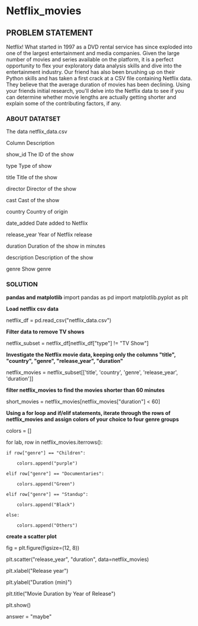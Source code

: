 # Netflix_movies
## PROBLEM STATEMENT
Netflix! What started in 1997 as a DVD rental service has since exploded into one of the largest entertainment and media companies.
Given the large number of movies and series available on the platform, it is a perfect opportunity to flex your exploratory data analysis skills and dive into the entertainment industry.
Our friend has also been brushing up on their Python skills and has taken a first crack at a CSV file containing Netflix data.
They believe that the average duration of movies has been declining. Using your friends initial research, you'll delve into the Netflix data to see if you can determine whether movie lengths are actually getting shorter 
and explain some of the contributing factors, if any.

### ABOUT DATATSET
The data
netflix_data.csv

Column	Description

show_id	The ID of the show

type	Type of show

title	Title of the show

director	Director of the show

cast	Cast of the show

country	Country of origin

date_added	Date added to Netflix

release_year	Year of Netflix release

duration	Duration of the show in minutes

description	Description of the show

genre	Show genre

### SOLUTION

**pandas and matplotlib**
import pandas as pd
import matplotlib.pyplot as plt


**Load netflix csv data**

netflix_df = pd.read_csv("netflix_data.csv")

**Filter data to remove TV shows**

netflix_subset = netflix_df[netflix_df["type"] != "TV Show"]

**Investigate the Netflix movie data, keeping only the columns "title", "country", "genre", "release_year", "duration"**

netflix_movies = netflix_subset[['title', 'country', 'genre', 'release_year', 'duration']]

**filter netflix_movies to find the movies shorter than 60 minutes**

short_movies = netflix_movies[netflix_movies["duration"] < 60]

**Using a for loop and if/elif statements, iterate through the rows of netflix_movies and assign colors of your choice to four genre groups**

colors = []

for lab, row in netflix_movies.iterrows():

    if row["genre"] == "Children":
    
        colors.append("purple")
        
    elif row["genre"] == "Documentaries":
    
        colors.append("Green")
        
    elif row["genre"] == "Standup":
    
        colors.append("Black")
        
    else:
    
        colors.append("Others")
        
**create a scatter plot**

fig = plt.figure(figsize=(12, 8))  

plt.scatter("release_year", "duration", data=netflix_movies)  

plt.xlabel("Release year")

plt.ylabel("Duration (min)")

plt.title("Movie Duration by Year of Release")

plt.show()



answer = "maybe"
